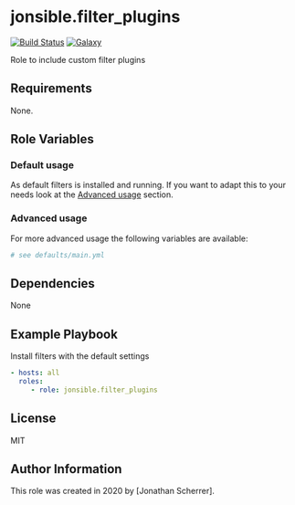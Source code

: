 # jonsible.filter_plugins

[![Build Status](https://travis-ci.com/jonsible/filter_plugins.svg?branch=master)](https://travis-ci.com/jonsible/filter_plugins)
[![Galaxy](https://img.shields.io/badge/galaxy-jonsible.filter__plugins-blue.svg)](https://galaxy.ansible.com/jonsible/filter_plugins/)

Role to include custom filter plugins

## Requirements

None.

## Role Variables

### Default usage

As default filters is installed and running.
If you want to adapt this to your needs look at the [Advanced usage](#advanced-usage) section.

### Advanced usage

For more advanced usage the following variables are available:
```yaml
# see defaults/main.yml
```

## Dependencies

None

## Example Playbook

Install filters with the default settings
```yaml
- hosts: all
  roles:
     - role: jonsible.filter_plugins
```

## License

MIT

## Author Information

This role was created in 2020 by [Jonathan Scherrer].
